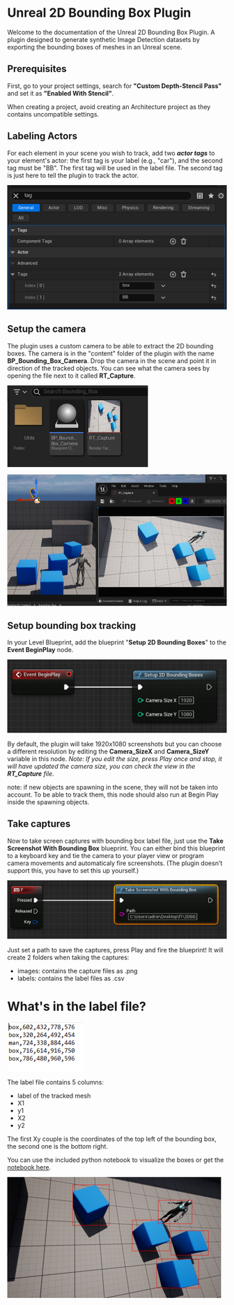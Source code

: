 

# Unreal 2D Bounding Box Plugin

Welcome to the documentation of the Unreal 2D Bounding Box Plugin. A plugin designed to generate synthetic Image Detection datasets by exporting the bounding boxes of meshes in an Unreal scene.

## Prerequisites
First, go to your project settings, search for  **"Custom Depth-Stencil Pass"**  and set it as  **"Enabled With Stencil"**.

When creating a project, avoid creating an Architecture project as they contains uncompatible settings.

## Labeling Actors
For each element in your scene you wish to track, add two ***actor tags*** to your element's actor: the first tag is your label (e.g., "car"), and the second tag must be "BB". 
The first tag will be used in the label file. The second tag is just here to tell the plugin to track the actor.

![actor tags](https://github.com/Plasma-Lab/Unreal-2D-Bounding-Box-Plugin/blob/main/tags.PNG?raw=true)

## Setup the camera

The plugin uses a custom camera to be able to extract the 2D bounding boxes.
The camera is in the "content" folder of the plugin with the name **BP_Bounding_Box_Camera**.  Drop the camera in the scene and point it in direction of the tracked objects.
You can see what the camera sees by opening the file next to it called **RT_Capture**.

![files](https://github.com/Plasma-Lab/Unreal-2D-Bounding-Box-Plugin/blob/main/files.PNG?raw=true)

![camera](https://github.com/Plasma-Lab/Unreal-2D-Bounding-Box-Plugin/blob/main/camera.PNG?raw=true)

## Setup bounding box tracking

In your Level Blueprint, add the blueprint "**Setup 2D Bounding Boxes**" to the **Event BeginPlay** node.

![setup](https://github.com/Plasma-Lab/Unreal-2D-Bounding-Box-Plugin/blob/main/beginplay.PNG?raw=true)

By default, the plugin will take 1920x1080 screenshots but you can choose a different resolution by editing the **Camera_SizeX** and **Camera_SizeY** variable in this node.
*Note: If you edit the size, press Play once and stop, it will have updated the camera size, you can check the view in the **RT_Capture** file.*

note: if new objects are spawning in the scene, they will not be taken into account. To be able to track them, this node should also run at Begin Play inside the spawning objects.

## Take captures

Now to take screen captures with bounding box label file, just use the **Take Screenshot With Bounding Box** blueprint.
You can either bind this blueprint to a keyboard key and tie the camera to your player view or program camera movements and automaticaly fire screenshots. (The plugin doesn't support this, you have to set this up yourself.) 

![screenshot](https://github.com/Plasma-Lab/Unreal-2D-Bounding-Box-Plugin/blob/main/screenshot.PNG?raw=true)

Just set a path to save the captures, press Play and fire the blueprint!
It will create 2 folders when taking the captures:

- images: contains the capture files as .png
- labels: contains the label files as .csv

# What's in the label file?
![csv](https://github.com/Plasma-Lab/Unreal-2D-Bounding-Box-Plugin/blob/main/csv.PNG?raw=true)

The label file contains 5 columns:
- label of the tracked mesh
- X1
- y1
- X2
- y2

The first Xy couple is the coordinates of the top left of the bounding box, the second one is the bottom right.

You can use the included python notebook to visualize the boxes or get the [notebook here](https://github.com/Plasma-Lab/Unreal-2D-Bounding-Box-Plugin/blob/main/2D_Bounding_boxes.ipynb).

![results](https://github.com/Plasma-Lab/Unreal-2D-Bounding-Box-Plugin/blob/main/BB.PNG?raw=true)
